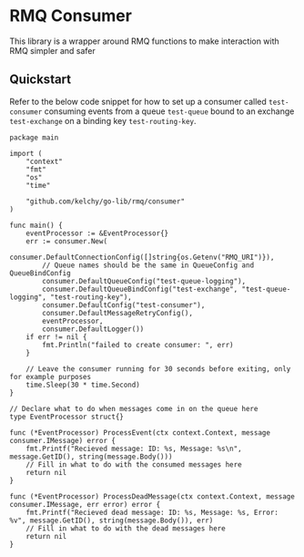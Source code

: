 # RMQ Consumer

This library is a wrapper around RMQ functions to make interaction with RMQ simpler and safer

## Quickstart

Refer to the below code snippet for how to set up a consumer called `test-consumer` consuming events from a queue `test-queue` bound to an exchange `test-exchange` on a binding key `test-routing-key`. 
```
package main

import (
	"context"
	"fmt"
	"os"
	"time"

	"github.com/kelchy/go-lib/rmq/consumer"
)

func main() {
	eventProcessor := &EventProcessor{}
	err := consumer.New(
		consumer.DefaultConnectionConfig([]string{os.Getenv("RMQ_URI")}),
		// Queue names should be the same in QueueConfig and QueueBindConfig
		consumer.DefaultQueueConfig("test-queue-logging"),
		consumer.DefaultQueueBindConfig("test-exchange", "test-queue-logging", "test-routing-key"),
		consumer.DefaultConfig("test-consumer"),
		consumer.DefaultMessageRetryConfig(),
		eventProcessor,
		consumer.DefaultLogger())
	if err != nil {
		fmt.Println("failed to create consumer: ", err)
	}

	// Leave the consumer running for 30 seconds before exiting, only for example purposes
	time.Sleep(30 * time.Second)
}

// Declare what to do when messages come in on the queue here
type EventProcessor struct{}

func (*EventProcessor) ProcessEvent(ctx context.Context, message consumer.IMessage) error {
	fmt.Printf("Recieved message: ID: %s, Message: %s\n", message.GetID(), string(message.Body()))
	// Fill in what to do with the consumed messages here
    return nil
}

func (*EventProcessor) ProcessDeadMessage(ctx context.Context, message consumer.IMessage, err error) error {
	fmt.Printf("Recieved dead message: ID: %s, Message: %s, Error: %v", message.GetID(), string(message.Body()), err)
    // Fill in what to do with the dead messages here
	return nil
}

```